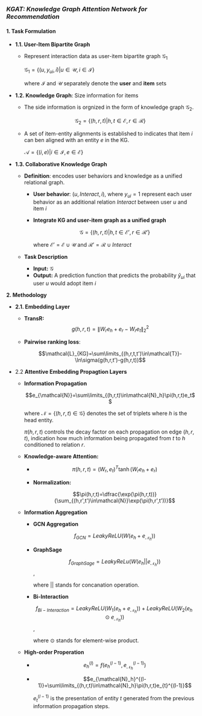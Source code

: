 ### *KGAT: Knowledge Graph Attention Network for Recommendation*

#### 1. Task Formulation

* **1.1. User-Item Bipartite Graph** 

  * Represent interaction data as user-item bipartite graph $\mathcal{G}_1$

    $\mathcal{G}_1=\{(u,y_{ui},i)|u\in\mathcal{U},i\in\mathcal{I}\}$

    where $\mathcal{I}$ and $\mathcal{U}$ separately denote the **user** and **item** sets

* **1.2. Knowledge Graph**: Size information for items

  * The side information is orgnized in the form of knowledge graph $\mathcal{G}_2$.

    $$\mathcal{G}_2=\{(h,r,t)|h,t \in \mathcal{E}, r\in \mathcal{R}\}$$

  * A set of item-entity alignments  is established to indicates that item $i$ can ben aligned with an entity $e$ in the KG.

    $\mathcal{A}=\{(i,e)|i\in \mathcal{I},e\in\mathcal{E}\}$

* **1.3. Collaborative Knowledge Graph**

  * **Definition**: encodes user behaviors and knowledge as a unified relational graph.

    * **User behavior**: $(u, Interact, i)$, where $y_{ui}=1$ represent each user behavior as an additional relation $Interact$ between user $u$ and item $i$

    * **Integrate KG and user-item graph as a unified graph** 

      $$\mathcal{G}=\{(h,r,t)|h,t\in \mathcal{E'}, r\in \mathcal{R'}\}$$

      where $\mathcal{E'}=\mathcal{E}\cup\mathcal{U}$ and $\mathcal{R'}=\mathcal{R}\cup{Interact}$

  * **Task Description**

    * **Input:** $\mathcal{G}$
    * **Output:** A prediction function that predicts the probability $\hat{y}_{ui}$ that user $u$ would adopt item $i$

**2. Methodology**

* **2.1. Embedding Layer**

  * **TransR:**  $$g(h,r,t)=\|W_re_h+e_r-W_re_t\|_2^2$$

  * **Pairwise ranking loss**:

    $$\mathcal{L}_{KG}=\sum\limits_{(h,r,t,t')\in\mathcal{T}}-\ln\sigma(g(h,r,t')-g(h,r,t))$$

* 2.2 **Attentive Embedding Propagtion Layers**

  * **Information Propagation**

    $$e_{\mathcal{N}}=\sum\limits_{(h,r,t)\in\mathcal{N}_h}\pi(h,r,t)e_t$$

    where $\mathcal{N}=\{(h,r,t)\in \mathcal{G}\}$ denotes the set of triplets where $h$ is the head entity.

    $\pi(h,r,t)$ controls the decay factor on each propagation on edge $(h,r,t)$, indication how much information being propagated from $t$ to $h$ conditioned to relation $r$.

  * **Knowledge-aware Attention:** 

    - $$\pi(h,r,t)=(W_r,e_t)^T\tanh(W_re_h+e_r)$$

    - **Normalization:** 

      $$\pi(h,r,t)=\dfrac{\exp(\pi(h,r,t))}{\sum_{(h,r',t')\in\mathcal{N}}\exp(\pi(h,r',t'))}$$

  * **Information Aggregation**

    * **GCN Aggregation**

      $$f_{GCN}=LeakyReLU(W(e_h+e_{\mathcal{N}_h}))$$

    * **GraphSage**

      $$f_{GraphSage}=LeakyReLu(W(e_h||e_{\mathcal{N}_h}))$$, 

      where $||$ stands for concanation operation.

    * **Bi-Interaction**

      $$f_{Bi-Interaction}=LeakyReLU(W_1(e_h+e_{\mathcal{N}_h}))+LeakyReLU(W_2(e_h\odot e_{\mathcal{N}_h}))$$,

      where $\odot$ stands for element-wise product.

  * **High-order Properation** 

    * $$e_h^{(l)}=f(e_h^{(l-1)},e_{\mathcal{N}_h}^{(l-1)})$$

    * $$e_{\mathcal{N}_h}^{(l-1)}=\sum\limits_{(h,r,t)\in\mathcal{N}_h}\pi(h,r,t)e_{t}^{(l-1)}$$

      $e_t^{(l-1)}$ is the presentation of entity $t$ generated from the previous information propagation steps.